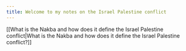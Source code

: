 ```yaml
---
title: Welcome to my notes on the Israel Palestine conflict
---
```


[[What is the Nakba and how does it define the Israel Palestine conflict|What is the Nakba and how does it define the Israel Palestine conflict?]]